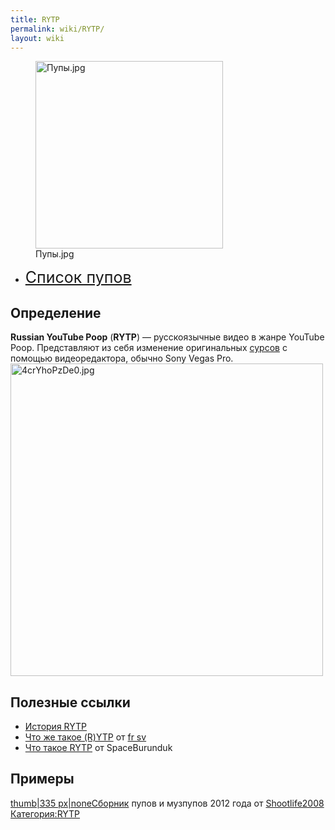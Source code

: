 ```yaml
---
title: RYTP
permalink: wiki/RYTP/
layout: wiki
---
```


<figure>
<img src="Пупы.jpg" title="Пупы.jpg" width="300" height="300" alt="Пупы.jpg" /><figcaption aria-hidden="true">Пупы.jpg</figcaption>
</figure>

-   <span style="font-size:25px;"> [Список
    пупов](:Категория:Пупы "wikilink")

## Определение

**Russian YouTube Poop** (**RYTP**) — русскоязычные видео в жанре
YouTube Poop. Представляют из себя изменение
оригинальных [сурсов](http://ru.ruspoop.wikia.com/wiki/%D0%A2%D0%B5%D1%80%D0%BC%D0%B8%D0%BD%D1%8B) с
помощью видеоредактора, обычно Sony Vegas Pro.
<img src="4crYhoPzDe0.jpg" title="fig:4crYhoPzDe0.jpg" width="500" height="500" alt="4crYhoPzDe0.jpg" />

## Полезные ссылки

-   [История RYTP](История_RYTP "wikilink")
-   [Что же такое
    (R)YTP](https://www.youtube.com/watch?v=P2250CFWUto) от [fr
    sv](fr_sv "wikilink")
-   [Что такое RYTP](https://youtu.be/OVX8VPU2t-8) от SpaceBurunduk

## Примеры

[thumb\|335 px\|noneСборник](Файл:Сборник_ПУПов "wikilink") пупов и
музпупов 2012 года
от [Shootlife2008](http://ru.ruspoop.wikia.com/wiki/Shootlife2008)
[Категория:RYTP](Категория:RYTP "wikilink")
